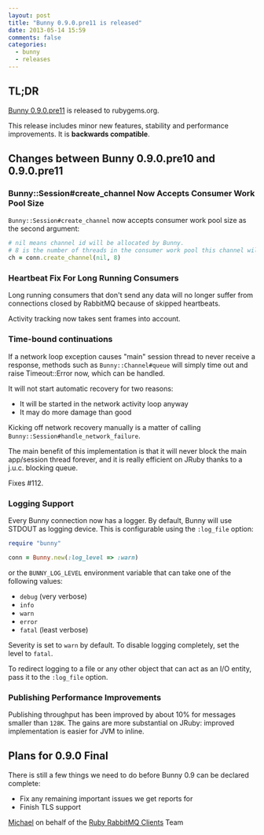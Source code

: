 ```yaml
---
layout: post
title: "Bunny 0.9.0.pre11 is released"
date: 2013-05-14 15:59
comments: false
categories:
  - bunny
  - releases
---
```


## TL;DR

[Bunny 0.9.0.pre11](https://rubygems.org/gems/bunny/versions/0.9.0.pre11) is released to rubygems.org.

This release includes minor new features, stability and performance improvements. It is **backwards compatible**.


## Changes between Bunny 0.9.0.pre10 and 0.9.0.pre11

### Bunny::Session#create_channel Now Accepts Consumer Work Pool Size

`Bunny::Session#create_channel` now accepts consumer work pool size as
the second argument:

``` ruby
# nil means channel id will be allocated by Bunny.
# 8 is the number of threads in the consumer work pool this channel will use.
ch = conn.create_channel(nil, 8)
```

### Heartbeat Fix For Long Running Consumers

Long running consumers that don't send any data will no longer
suffer from connections closed by RabbitMQ because of skipped
heartbeats.

Activity tracking now takes sent frames into account.


### Time-bound continuations

If a network loop exception causes "main" session thread to never
receive a response, methods such as `Bunny::Channel#queue` will simply time out
and raise Timeout::Error now, which can be handled.

It will not start automatic recovery for two reasons:

 * It will be started in the network activity loop anyway
 * It may do more damage than good

Kicking off network recovery manually is a matter of calling
`Bunny::Session#handle_network_failure`.

The main benefit of this implementation is that it will never
block the main app/session thread forever, and it is really
efficient on JRuby thanks to a j.u.c. blocking queue.

Fixes #112.


### Logging Support

Every Bunny connection now has a logger. By default, Bunny will use STDOUT
as logging device. This is configurable using the `:log_file` option:

``` ruby
require "bunny"

conn = Bunny.new(:log_level => :warn)
```

or the `BUNNY_LOG_LEVEL` environment variable that can take one of the following
values:

 * `debug` (very verbose)
 * `info`
 * `warn`
 * `error`
 * `fatal` (least verbose)

Severity is set to `warn` by default. To disable logging completely, set the level
to `fatal`.

To redirect logging to a file or any other object that can act as an I/O entity,
pass it to the `:log_file` option.


### Publishing Performance Improvements

Publishing throughput has been improved by about 10% for messages smaller
than `128K`. The gains are more substantial on JRuby: improved implementation
is easier for JVM to inline.



## Plans for 0.9.0 Final

There is still a few things we need to do before Bunny 0.9 can be declared complete:

 * Fix any remaining important issues we get reports for
 * Finish TLS support



[Michael](http://twitter.com/michaelklishin) on behalf of the [Ruby RabbitMQ Clients](http://github.com/ruby-amqp) Team
